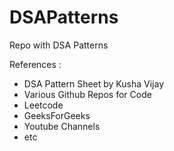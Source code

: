 # DSAPatterns
Repo with DSA Patterns

References : 
* DSA Pattern Sheet by Kusha Vijay 
* Various Github Repos for Code
* Leetcode
* GeeksForGeeks 
* Youtube Channels
* etc
